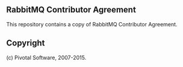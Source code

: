 ## RabbitMQ Contributor Agreement

This repository contains a copy of RabbitMQ Contributor Agreement.


## Copyright

(c) Pivotal Software, 2007-2015.
